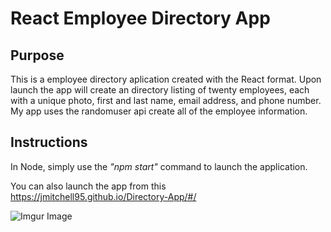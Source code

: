 # React Employee Directory App

## Purpose

This is a employee directory aplication created with the React format. Upon launch the app will create an directory listing of twenty employees, each with a unique photo, first and last name, email address, and phone number.
My app uses the randomuser api create all of the employee information. 

## Instructions

In Node, simply use the *"npm start"* command to launch the application. 

You can also launch the app from this https://jmitchell95.github.io/Directory-App/#/

![Imgur Image](https://i.imgur.com/YPkfra2.gif)

